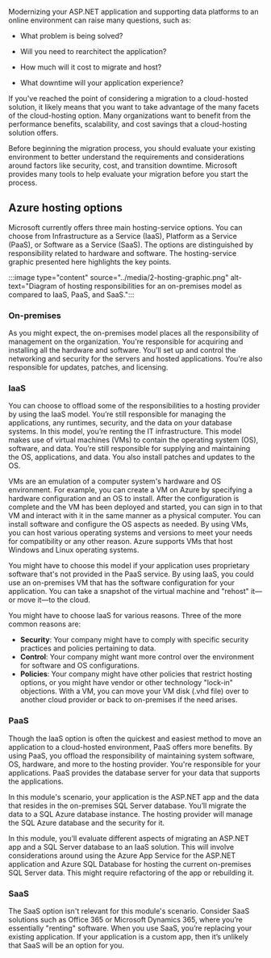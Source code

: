 Modernizing your ASP.NET application and supporting data platforms to an online environment can raise many questions, such as:

- What problem is being solved?

- Will you need to rearchitect the application?

- How much will it cost to migrate and host?

- What downtime will your application experience?

If you've reached the point of considering a migration to a cloud-hosted solution, it likely means that you want to take advantage of the many facets of the cloud-hosting option. Many organizations want to benefit from the performance benefits, scalability, and cost savings that a cloud-hosting solution offers.

Before beginning the migration process, you should evaluate your existing environment to better understand the requirements and considerations around factors like security, cost, and transition downtime. Microsoft provides many tools to help evaluate your migration before you start the process.

## Azure hosting options

Microsoft currently offers three main hosting-service options. You can choose from Infrastructure as a Service (IaaS), Platform as a Service (PaaS), or Software as a Service (SaaS). The options are distinguished by responsibility related to hardware and software. The hosting-service graphic presented here highlights the key points.

:::image type="content" source="../media/2-hosting-graphic.png" alt-text="Diagram of hosting responsibilities for an on-premises model as compared to IaaS, PaaS, and SaaS.":::

### On-premises

As you might expect, the on-premises model places all the responsibility of management on the organization. You're responsible for acquiring and installing all the hardware and software. You'll set up and control the networking and security for the servers and hosted applications. You're also responsible for updates, patches, and licensing.

### IaaS

You can choose to offload some of the responsibilities to a hosting provider by using the IaaS model. You’re still responsible for managing the applications, any runtimes, security, and the data on your database systems. In this model, you’re renting the IT infrastructure. This model makes use of virtual machines (VMs) to contain the operating system (OS), software, and data. You’re still responsible for supplying and maintaining the OS, applications, and data. You also install patches and updates to the OS.

VMs are an emulation of a computer system's hardware and OS environment. For example, you can create a VM on Azure by specifying a hardware configuration and an OS to install. After the configuration is complete and the VM has been deployed and started, you can sign in to that VM and interact with it in the same manner as a physical computer. You can install software and configure the OS aspects as needed. By using VMs, you can host various operating systems and versions to meet your needs for compatibility or any other reason. Azure supports VMs that host Windows and Linux operating systems.

You might have to choose this model if your application uses proprietary software that's not provided in the PaaS service. By using IaaS, you could use an on-premises VM that has the software configuration for your application. You can take a snapshot of the virtual machine and "rehost" it—or move it—to the cloud.

You might have to choose IaaS for various reasons. Three of the more common reasons are:

- **Security**: Your company might have to comply with specific security practices and policies pertaining to data.
- **Control**: Your company might want more control over the environment for software and OS configurations.
- **Policies**: Your company might have other policies that restrict hosting options, or you might have vendor or other technology "lock-in" objections. With a VM, you can move your VM disk (.vhd file) over to another cloud provider or back to on-premises if the need arises.

### PaaS

Though the IaaS option is often the quickest and easiest method to move an application to a cloud-hosted environment, PaaS offers more benefits. By using PaaS, you offload the responsibility of maintaining system software, OS, hardware, and more to the hosting provider. You're responsible for your applications. PaaS provides the database server for your data that supports the applications.

In this module's scenario, your application is the ASP.NET app and the data that resides in the on-premises SQL Server database. You’ll migrate the data to a SQL Azure database instance. The hosting provider will manage the SQL Azure database and the security for it.

In this module, you’ll evaluate different aspects of migrating an ASP.NET app and a SQL Server database to an IaaS solution. This will involve considerations around using the Azure App Service for the ASP.NET application and Azure SQL Database for hosting the current on-premises SQL Server data. This might require refactoring of the app or rebuilding it.

### SaaS

The SaaS option isn't relevant for this module's scenario. Consider SaaS solutions such as Office 365 or Microsoft Dynamics 365, where you’re essentially "renting" software. When you use SaaS, you’re replacing your existing application. If your application is a custom app, then it’s unlikely that SaaS will be an option for you.
